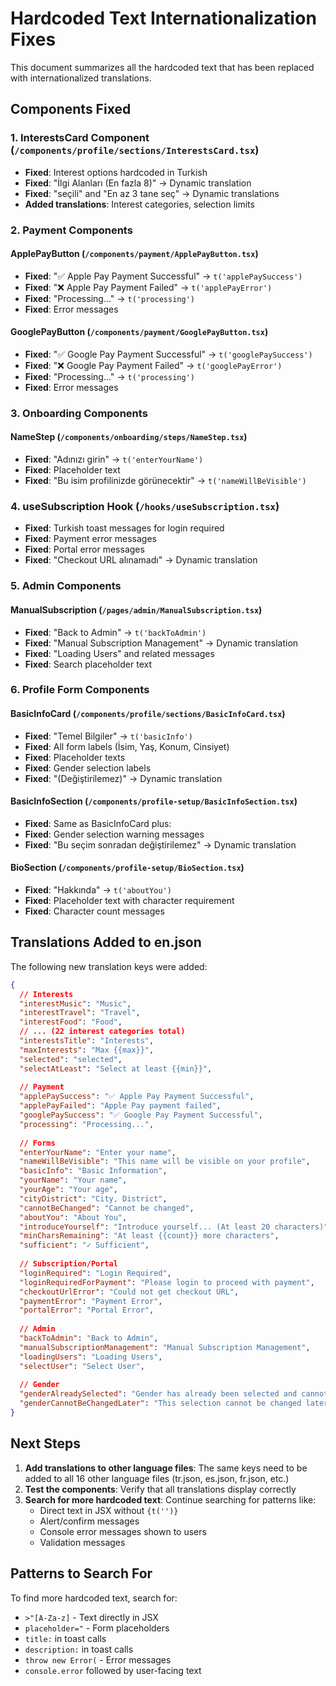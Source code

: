 # Hardcoded Text Internationalization Fixes

This document summarizes all the hardcoded text that has been replaced with internationalized translations.

## Components Fixed

### 1. InterestsCard Component (`/components/profile/sections/InterestsCard.tsx`)
- **Fixed**: Interest options hardcoded in Turkish
- **Fixed**: "İlgi Alanları (En fazla 8)" → Dynamic translation
- **Fixed**: "seçili" and "En az 3 tane seç" → Dynamic translations
- **Added translations**: Interest categories, selection limits

### 2. Payment Components
#### ApplePayButton (`/components/payment/ApplePayButton.tsx`)
- **Fixed**: "✅ Apple Pay Payment Successful" → `t('applePaySuccess')`
- **Fixed**: "❌ Apple Pay Payment Failed" → `t('applePayError')`
- **Fixed**: "Processing..." → `t('processing')`
- **Fixed**: Error messages

#### GooglePayButton (`/components/payment/GooglePayButton.tsx`)
- **Fixed**: "✅ Google Pay Payment Successful" → `t('googlePaySuccess')`
- **Fixed**: "❌ Google Pay Payment Failed" → `t('googlePayError')`
- **Fixed**: "Processing..." → `t('processing')`
- **Fixed**: Error messages

### 3. Onboarding Components
#### NameStep (`/components/onboarding/steps/NameStep.tsx`)
- **Fixed**: "Adınızı girin" → `t('enterYourName')`
- **Fixed**: Placeholder text
- **Fixed**: "Bu isim profilinizde görünecektir" → `t('nameWillBeVisible')`

### 4. useSubscription Hook (`/hooks/useSubscription.tsx`)
- **Fixed**: Turkish toast messages for login required
- **Fixed**: Payment error messages
- **Fixed**: Portal error messages
- **Fixed**: "Checkout URL alınamadı" → Dynamic translation

### 5. Admin Components
#### ManualSubscription (`/pages/admin/ManualSubscription.tsx`)
- **Fixed**: "Back to Admin" → `t('backToAdmin')`
- **Fixed**: "Manual Subscription Management" → Dynamic translation
- **Fixed**: "Loading Users" and related messages
- **Fixed**: Search placeholder text

### 6. Profile Form Components
#### BasicInfoCard (`/components/profile/sections/BasicInfoCard.tsx`)
- **Fixed**: "Temel Bilgiler" → `t('basicInfo')`
- **Fixed**: All form labels (İsim, Yaş, Konum, Cinsiyet)
- **Fixed**: Placeholder texts
- **Fixed**: Gender selection labels
- **Fixed**: "(Değiştirilemez)" → Dynamic translation

#### BasicInfoSection (`/components/profile-setup/BasicInfoSection.tsx`)
- **Fixed**: Same as BasicInfoCard plus:
- **Fixed**: Gender selection warning messages
- **Fixed**: "Bu seçim sonradan değiştirilemez" → Dynamic translation

#### BioSection (`/components/profile-setup/BioSection.tsx`)
- **Fixed**: "Hakkında" → `t('aboutYou')`
- **Fixed**: Placeholder text with character requirement
- **Fixed**: Character count messages

## Translations Added to en.json

The following new translation keys were added:

```json
{
  // Interests
  "interestMusic": "Music",
  "interestTravel": "Travel",
  "interestFood": "Food",
  // ... (22 interest categories total)
  "interestsTitle": "Interests",
  "maxInterests": "Max {{max}}",
  "selected": "selected",
  "selectAtLeast": "Select at least {{min}}",
  
  // Payment
  "applePaySuccess": "✅ Apple Pay Payment Successful",
  "applePayFailed": "Apple Pay payment failed",
  "googlePaySuccess": "✅ Google Pay Payment Successful",
  "processing": "Processing...",
  
  // Forms
  "enterYourName": "Enter your name",
  "nameWillBeVisible": "This name will be visible on your profile",
  "basicInfo": "Basic Information",
  "yourName": "Your name",
  "yourAge": "Your age",
  "cityDistrict": "City, District",
  "cannotBeChanged": "Cannot be changed",
  "aboutYou": "About You",
  "introduceYourself": "Introduce yourself... (At least 20 characters)",
  "minCharsRemaining": "At least {{count}} more characters",
  "sufficient": "✓ Sufficient",
  
  // Subscription/Portal
  "loginRequired": "Login Required",
  "loginRequiredForPayment": "Please login to proceed with payment",
  "checkoutUrlError": "Could not get checkout URL",
  "paymentError": "Payment Error",
  "portalError": "Portal Error",
  
  // Admin
  "backToAdmin": "Back to Admin",
  "manualSubscriptionManagement": "Manual Subscription Management",
  "loadingUsers": "Loading Users",
  "selectUser": "Select User",
  
  // Gender
  "genderAlreadySelected": "Gender has already been selected and cannot be changed.",
  "genderCannotBeChangedLater": "This selection cannot be changed later, please choose carefully."
}
```

## Next Steps

1. **Add translations to other language files**: The same keys need to be added to all 16 other language files (tr.json, es.json, fr.json, etc.)
2. **Test the components**: Verify that all translations display correctly
3. **Search for more hardcoded text**: Continue searching for patterns like:
   - Direct text in JSX without `{t('')}`
   - Alert/confirm messages
   - Console error messages shown to users
   - Validation messages

## Patterns to Search For

To find more hardcoded text, search for:
- `>"[A-Za-z]` - Text directly in JSX
- `placeholder="` - Form placeholders
- `title:` in toast calls
- `description:` in toast calls
- `throw new Error(` - Error messages
- `console.error` followed by user-facing text